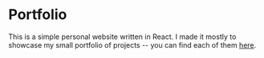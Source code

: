 # Portfolio

This is a simple personal website written in React.
I made it mostly to showcase my small portfolio of projects -- you can find each of them [here](src/assets/markdown/projects).
